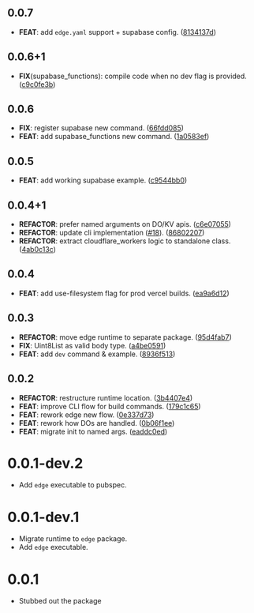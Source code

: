 ## 0.0.7

 - **FEAT**: add `edge.yaml` support + supabase config. ([8134137d](https://github.com/invertase/dart_edge/commit/8134137d28e66871ae03514e1e7c5284b26e600d))

## 0.0.6+1

 - **FIX**(supabase_functions): compile code when no dev flag is provided. ([c9c0fe3b](https://github.com/invertase/dart_edge/commit/c9c0fe3b3cd3496ce3fa3b7dab7f7d4a787d963e))

## 0.0.6

 - **FIX**: register supabase new command. ([66fdd085](https://github.com/invertase/dart_edge/commit/66fdd0857d2d491460fed8f906b0cb3263c93a21))
 - **FEAT**: add supabase_functions new command. ([1a0583ef](https://github.com/invertase/dart_edge/commit/1a0583efe9e45bdcf921895696694ff27c213b04))

## 0.0.5

 - **FEAT**: add working supabase example. ([c9544bb0](https://github.com/invertase/dart_edge/commit/c9544bb0a408a25cc977017ecae74ed06a92f3d4))

## 0.0.4+1

 - **REFACTOR**: prefer named arguments on DO/KV apis. ([c6e07055](https://github.com/invertase/dart_edge/commit/c6e0705553b1607637fcdd21ee7b316a29dbd2ca))
 - **REFACTOR**: update cli implementation ([#18](https://github.com/invertase/dart_edge/issues/18)). ([86802207](https://github.com/invertase/dart_edge/commit/868022075012814679e68a3a3e48003068db6bb6))
 - **REFACTOR**: extract cloudflare_workers logic to standalone class. ([4ab0c13c](https://github.com/invertase/dart_edge/commit/4ab0c13cd62d83bf52067a57ae4f06444aec1c42))

## 0.0.4

 - **FEAT**: add use-filesystem flag for prod vercel builds. ([ea9a6d12](https://github.com/invertase/dart_edge/commit/ea9a6d1216ded86439585b34a919bb3ccec6c025))

## 0.0.3

 - **REFACTOR**: move edge runtime to separate package. ([95d4fab7](https://github.com/invertase/dart_edge/commit/95d4fab74cc7c3902bd737659dfee06d7feab353))
 - **FIX**: Uint8List as valid body type. ([a4be0591](https://github.com/invertase/dart_edge/commit/a4be0591679af3d4ce22c9aa05e663b1732ca4d7))
 - **FEAT**: add `dev` command & example. ([8936f513](https://github.com/invertase/dart_edge/commit/8936f5131c0d6621264138e89370cd6ee6fdc828))

## 0.0.2

 - **REFACTOR**: restructure runtime location. ([3b4407e4](https://github.com/invertase/dart_edge/commit/3b4407e400b73a6583fb96d724871d068f4e944e))
 - **FEAT**: improve CLI flow for build commands. ([179c1c65](https://github.com/invertase/dart_edge/commit/179c1c6595d6348f0204c043f5c41fce410c5e39))
 - **FEAT**: rework edge new flow. ([0e337d73](https://github.com/invertase/dart_edge/commit/0e337d73cfd14c8e017ff6941eb0325ae29aca79))
 - **FEAT**: rework how DOs are handled. ([0b06f1ee](https://github.com/invertase/dart_edge/commit/0b06f1ee7cac1cf9a0c67355444f16b5e9633417))
 - **FEAT**: migrate init to named args. ([eaddc0ed](https://github.com/invertase/dart_edge/commit/eaddc0edfad67aef9abefb3dce9c1c69f0b19bdf))

# 0.0.1-dev.2
- Add `edge` executable to pubspec.
# 0.0.1-dev.1
- Migrate runtime to `edge` package.
- Add `edge` executable.
# 0.0.1
- Stubbed out the package